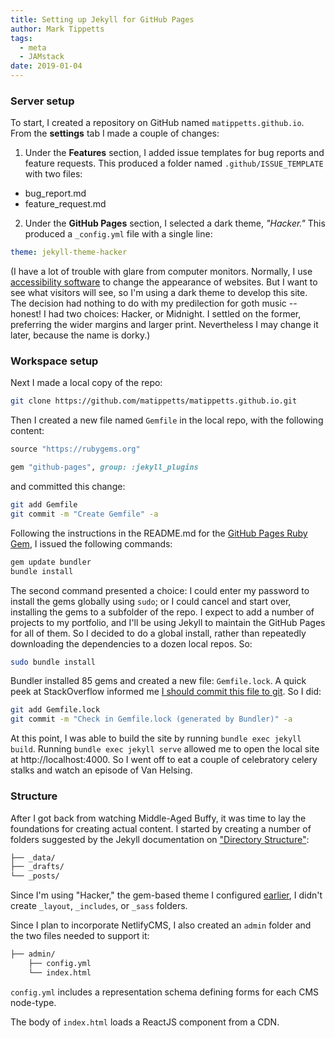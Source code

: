```yaml
---
title: Setting up Jekyll for GitHub Pages
author: Mark Tippetts
tags:
  - meta
  - JAMstack
date: 2019-01-04
---
```

### <span id="settings">Server setup</span>

To start, I created a repository on GitHub named `matippetts.github.io`. From the **settings** tab I made a couple of changes:
1. Under the **Features** section, I added issue templates for bug reports and feature requests. This produced a folder named `.github/ISSUE_TEMPLATE` with two files:
  - bug_report.md
  - feature_request.md
2. Under the **GitHub Pages** section, I selected a dark theme, _"Hacker."_ This produced a `_config.yml` file with a single line:
``` yaml
theme: jekyll-theme-hacker
```

<aside>(I have a lot of trouble with glare from computer monitors. Normally, I use <a href="https://github.com/darkreader/darkreader">accessibility software</a> to change the appearance of websites. But I want to see what visitors will see, so I'm using a dark theme to develop this site. The decision had nothing to do with my predilection for goth music -- honest! I had two choices: Hacker, or Midnight. I settled on the former, preferring the wider margins and larger print. Nevertheless I may change it later, because the name is dorky.)</aside>

### <span id="local">Workspace setup</span>

Next I made a local copy of the repo:
``` bash
git clone https://github.com/matippetts/matippetts.github.io.git
```
Then I created a new file named `Gemfile` in the local repo, with the following content:
``` ruby
source "https://rubygems.org"

gem "github-pages", group: :jekyll_plugins
```
and committed this change:
``` bash
git add Gemfile
git commit -m "Create Gemfile" -a
```

Following the instructions in the README.md for the [GitHub Pages Ruby Gem](https://github.com/github/pages-gem), I issued the following commands:
``` bash
gem update bundler
bundle install
```
The second command presented a choice: I could enter my password to install the gems globally using `sudo`; or I could cancel and start over, installing the gems to a subfolder of the repo. I expect to add a number of projects to my portfolio, and I'll be using Jekyll to maintain the GitHub Pages for all of them. So I decided to do a global install, rather than repeatedly downloading the dependencies to a dozen local repos. So:

``` bash
sudo bundle install
```

Bundler installed 85 gems and created a new file: `Gemfile.lock`. A quick peek at StackOverflow informed me [I should commit this file to git](https://stackoverflow.com/a/4151540/6092135). So I did:
``` bash
git add Gemfile.lock
git commit -m "Check in Gemfile.lock (generated by Bundler)" -a
```
At this point, I was able to build the site by running `bundle exec jekyll build`. Running `bundle exec jekyll serve` allowed me to open the local site at http://localhost:4000. So I went off to eat a couple of celebratory celery stalks and watch an episode of Van Helsing.

### <span id="structure">Structure</span>

After I got back from watching Middle-Aged Buffy, it was time to lay the foundations for creating actual content. I started by creating a number of folders suggested by the Jekyll documentation on ["Directory Structure"](https://jekyllrb.com/docs/structure/):
``` bash
├── _data/
├── _drafts/
└── _posts/
```
Since I'm using "Hacker," the gem-based theme I configured [earlier](#settings), I didn't create `_layout`, `_includes`, or `_sass` folders.

Since I plan to incorporate NetlifyCMS, I also created an `admin` folder and the two files needed to support it:
``` bash
├── admin/
    ├── config.yml
    └── index.html
```
`config.yml` includes a representation schema defining forms for each CMS node-type.

The body of `index.html` loads a ReactJS component from a CDN.
